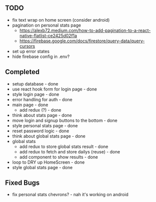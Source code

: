 ## TODO
* fix text wrap on home screen (consider android)
* pagination on personal stats page
  * https://alexb72.medium.com/how-to-add-pagination-to-a-react-native-flatlist-ce2425d02f1a
  * https://firebase.google.com/docs/firestore/query-data/query-cursors
* set up error states
* hide firebase config in .env?

## Completed

* setup database - done
* use react hook form for login page - done
* style login page - done
* error handling for auth - done
* main page - done
  * add redux (?) - done
* think about stats page - done
* move login and signup buttons to the bottom - done
* style personal stats page - done
* reset password logic - done
* think about global stats page - done
* global stats
  * add redux to store global stats result - done
  * add redux to fetch and store dailys (reuse) - done
  * add component to show results - done
* loop to DRY up HomeScreen - done
* style global stats page - done
## Fixed Bugs
* fix personal stats chevrons? - nah it's working on android
